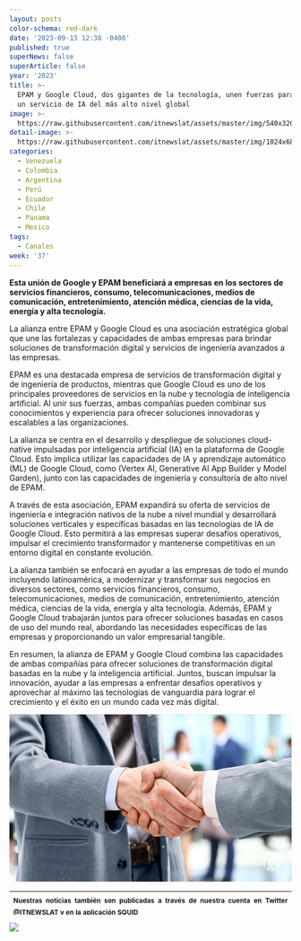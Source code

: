 ```yaml
---
layout: posts
color-schema: red-dark
date: '2023-09-13 12:38 -0400'
published: true
superNews: false
superArticle: false
year: '2023'
title: >-
  EPAM y Google Cloud, dos gigantes de la tecnología, unen fuerzas para ofrecer
  un servicio de IA del más alto nivel global
image: >-
  https://raw.githubusercontent.com/itnewslat/assets/master/img/540x320/CheckHand-p.jpg
detail-image: >-
  https://raw.githubusercontent.com/itnewslat/assets/master/img/1024x680/CheckHand-g.jpg
categories:
  - Venezuela
  - Colombia
  - Argentina
  - Perú
  - Ecuador
  - Chile
  - Panama
  - Mexico
tags:
  - Canales
week: '37'
---
```

**Esta unión de Google y EPAM beneficiará a empresas en los sectores de servicios financieros, consumo, telecomunicaciones, medios de comunicación, entretenimiento, atención médica, ciencias de la vida, energía y alta tecnología.**

La alianza entre EPAM y Google Cloud es una asociación estratégica global que une las fortalezas y capacidades de ambas empresas para brindar soluciones de transformación digital y servicios de ingeniería avanzados a las empresas.

EPAM es una destacada empresa de servicios de transformación digital y de ingeniería de productos, mientras que Google Cloud es uno de los principales proveedores de servicios en la nube y tecnología de inteligencia artificial. Al unir sus fuerzas, ambas compañías pueden combinar sus conocimientos y experiencia para ofrecer soluciones innovadoras y escalables a las organizaciones.

La alianza se centra en el desarrollo y despliegue de soluciones cloud-native impulsadas por inteligencia artificial (IA) en la plataforma de Google Cloud. Esto implica utilizar las capacidades de IA y aprendizaje automático (ML) de Google Cloud, como (Vertex AI, Generative AI App Builder y Model Garden), junto con las capacidades de ingeniería y consultoría de alto nivel de EPAM.

A través de esta asociación, EPAM expandirá su oferta de servicios de ingeniería e integración nativos de la nube a nivel mundial y desarrollará soluciones verticales y específicas basadas en las tecnologías de IA de Google Cloud. Esto permitirá a las empresas superar desafíos operativos, impulsar el crecimiento transformador y mantenerse competitivas en un entorno digital en constante evolución. 

La alianza también se enfocará en ayudar a las empresas de todo el mundo incluyendo latinoamérica, a modernizar y transformar sus negocios en diversos sectores, como servicios financieros, consumo, telecomunicaciones, medios de comunicación, entretenimiento, atención médica, ciencias de la vida, energía y alta tecnología. Además, EPAM y Google Cloud trabajarán juntos para ofrecer soluciones basadas en casos de uso del mundo real, abordando las necesidades específicas de las empresas y proporcionando un valor empresarial tangible. 

En resumen, la alianza de EPAM y Google Cloud combina las capacidades de ambas compañías para ofrecer soluciones de transformación digital basadas en la nube y la inteligencia artificial. Juntos, buscan impulsar la innovación, ayudar a las empresas a enfrentar desafíos operativos y aprovechar al máximo las tecnologías de vanguardia para lograr el crecimiento y el éxito en un mundo cada vez más digital.

![](https://raw.githubusercontent.com/itnewslat/assets/master/img/540x320/CheckHand-p.jpg)

<table style="height: 42px;" width="569">
<tbody>
<tr>
<td style="text-align: justify;"><sub><strong>Nuestras noticias también son publicadas a través de nuestra cuenta en Twitter <a href="https://twitter.com/itnewslat?lang=es">@ITNEWSLAT</a> y en la aplicación <a href="https://squidapp.co/en/">SQUID</a></strong></sub></td>
</tr>
</tbody>
</table>

<img src="https://tracker.metricool.com/c3po.jpg?hash=56f88a41e39ab42c063cc51676587a04"/>